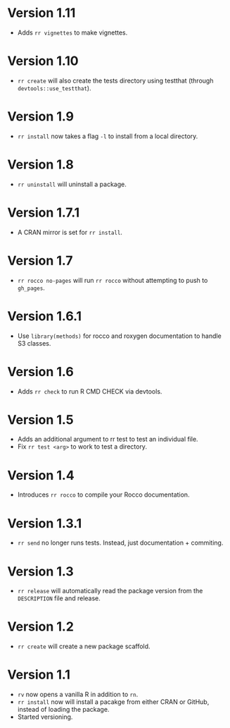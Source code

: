 # Version 1.11

* Adds `rr vignettes` to make vignettes.

# Version 1.10

* `rr create` will also create the tests directory using testthat (through `devtools::use_testthat`).

# Version 1.9

* `rr install` now takes a flag `-l` to install from a local directory.

# Version 1.8

* `rr uninstall` will uninstall a package.

# Version 1.7.1

* A CRAN mirror is set for `rr install`.

# Version 1.7

* `rr rocco no-pages` will run `rr rocco` without attempting to push to `gh_pages`.

# Version 1.6.1

* Use `library(methods)` for rocco and roxygen documentation to handle S3 classes.

# Version 1.6
* Adds `rr check` to run R CMD CHECK via devtools.

# Version 1.5
* Adds an additional argument to rr test to test an individual file.
* Fix `rr test <arg>` to work to test a directory.

# Version 1.4

* Introduces `rr rocco` to compile your Rocco documentation.

# Version 1.3.1

* `rr send` no longer runs tests.  Instead, just documentation + commiting.

# Version 1.3

* `rr release` will automatically read the package version from the `DESCRIPTION` file and release.

# Version 1.2

* `rr create` will create a new package scaffold.

# Version 1.1

* `rv` now opens a vanilla R in addition to `rn`.
* `rr install` now will install a pacakge from either CRAN or GitHub, instead of loading the package.
* Started versioning.
